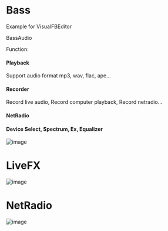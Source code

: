 # Bass
Example for VisualFBEditor

BassAudio

Function: 

#### Playback 

Support audio format mp3, wav, flac, ape...

#### Recorder

Record live audio, Record computer playback, Record netradio...

#### NetRadio

#### Device Select, Spectrum, Ex, Equalizer

![image](https://github.com/chunmingwang/Bass/assets/35757455/005e490c-2412-4a6d-8b33-4f636a61b916)

# LiveFX

![image](https://github.com/chunmingwang/VisualFBEditor/assets/35757455/8f875677-fb87-4de1-8f1b-1b3b9b22de5b)

# NetRadio

![image](https://github.com/chunmingwang/VisualFBEditor/assets/35757455/868572c3-2306-487d-acf7-f543c5ceffec)

